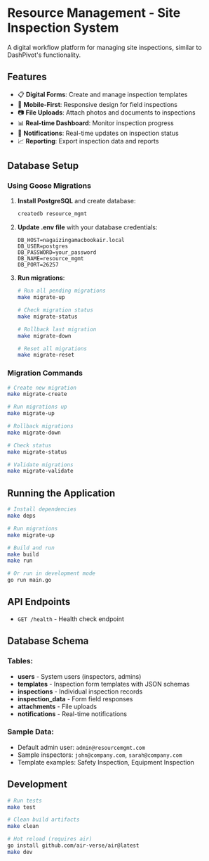 # Resource Management - Site Inspection System

A digital workflow platform for managing site inspections, similar to DashPivot's functionality.

## Features

- 📋 **Digital Forms**: Create and manage inspection templates
- 📱 **Mobile-First**: Responsive design for field inspections
- 📷 **File Uploads**: Attach photos and documents to inspections
- 📊 **Real-time Dashboard**: Monitor inspection progress
- 🔔 **Notifications**: Real-time updates on inspection status
- 📈 **Reporting**: Export inspection data and reports

## Database Setup

### Using Goose Migrations

1. **Install PostgreSQL** and create database:
   ```bash
   createdb resource_mgmt
   ```

2. **Update .env file** with your database credentials:
   ```
   DB_HOST=nagaizingamacbookair.local
   DB_USER=postgres
   DB_PASSWORD=your_password
   DB_NAME=resource_mgmt
   DB_PORT=26257
   ```

3. **Run migrations**:
   ```bash
   # Run all pending migrations
   make migrate-up
   
   # Check migration status
   make migrate-status
   
   # Rollback last migration
   make migrate-down
   
   # Reset all migrations
   make migrate-reset
   ```

### Migration Commands

```bash
# Create new migration
make migrate-create

# Run migrations up
make migrate-up

# Rollback migrations
make migrate-down

# Check status
make migrate-status

# Validate migrations
make migrate-validate
```

## Running the Application

```bash
# Install dependencies
make deps

# Run migrations
make migrate-up

# Build and run
make build
make run

# Or run in development mode
go run main.go
```

## API Endpoints

- `GET /health` - Health check endpoint

## Database Schema

### Tables:
- **users** - System users (inspectors, admins)
- **templates** - Inspection form templates with JSON schemas
- **inspections** - Individual inspection records
- **inspection_data** - Form field responses
- **attachments** - File uploads
- **notifications** - Real-time notifications

### Sample Data:
- Default admin user: `admin@resourcemgmt.com`
- Sample inspectors: `john@company.com`, `sarah@company.com`
- Template examples: Safety Inspection, Equipment Inspection

## Development

```bash
# Run tests
make test

# Clean build artifacts
make clean

# Hot reload (requires air)
go install github.com/air-verse/air@latest
make dev
```